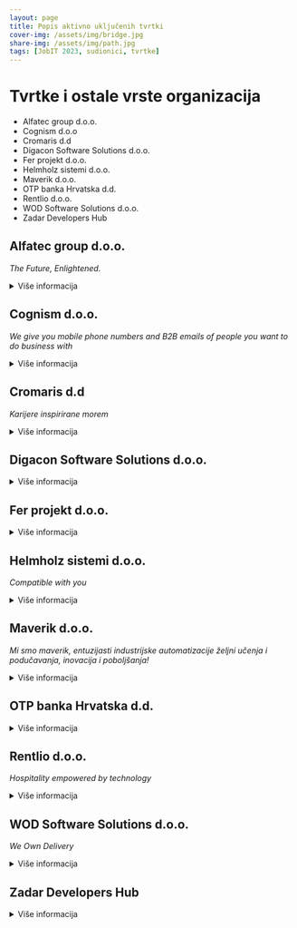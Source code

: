 ```yaml
---
layout: page
title: Popis aktivno uključenih tvrtki
cover-img: /assets/img/bridge.jpg
share-img: /assets/img/path.jpg
tags: [JobIT 2023, sudionici, tvrtke]
---
```


# Tvrtke i ostale vrste organizacija

- Alfatec group d.o.o.
- Cognism d.o.o
- Cromaris d.d
- Digacon Software Solutions d.o.o.
- Fer projekt d.o.o.
- Helmholz sistemi d.o.o.
- Maverik d.o.o.
- OTP banka Hrvatska d.d.
- Rentlio d.o.o.
- WOD Software Solutions d.o.o.
- Zadar Developers Hub

## Alfatec group d.o.o.
*The Future, Enlightened.*
<details>
  <summary>Više informacija</summary>
<p><strong>Alfatec Group</strong> već više od 30 godina svoje klijente i djelatnike vodi na put promjene i razvoja, a podaci su jezgra naše ekspertize. Kao visokospecijalizirana tvrtka za upravljanje podacima, predvodimo podatkovnu industriju u SEE regiji. Naši djelatnici su renomirani industrijski profesionalci i stručnjaci specijalizirani za podatke. Koristeći najsuvremeniju AI & ML tehnologiju, inoviramo i stvaramo brze, učinkovite i sigurne proizvode jednostavne za korištenje. Uspješno smo proveli više od 200 projekata uz kreiranje vlastitih naprednih rješenja. Naše iskustvo pokazalo nam je da su ulaganja u zaposlenike temelj uspjeha i zato već godinama uspješno razvijamo poslovanje uz jasnu viziju zajedničkog rasta.</p>

<p><strong>Poziv sudionicima:</strong> Koristimo najsuvremeniju tehnologiju za izazovne projekte temeljene na strojnom učenju, analizi velikih skupova podataka i poslovnoj inteligenciji. Naša organizacijska kultura temelji se na dubokoj posvećenosti znanju, profesionalnom rastu i razvoju. Ako ste ambiciozni i fokusirani na profesionalni rast pridružite se našem Alfatimu!</p>

<p><em>Speed dating</em> predstavnik tvrtke: <strong>Ante Miočić</strong>, Senior Software Developer</p>
<a href="https://www.alfatec.ai/" target="_blank">https://www.alfatec.ai/</a><br />

<!-- <img src="/assets/img/Alfatec2.jpg" alt="Alfatec group d.o.o." width="200" height="auto"> -->
</details>

## Cognism d.o.o.
*We give you mobile phone numbers and B2B emails of people you want to do business with*
<details>
  <summary>Više informacija</summary>
<!-- <img src="/assets/img/Cognism.png" alt="Cognism d.o.o." width="200" height="auto"> -->
<p>We’re an international team who are passionate about data and the role it can play in prospecting.</p>

<p>We are working to provide transformative solutions to help revenue teams drive predictable lead generation and improve conversions across all your sales engagements.</p>

<p>Cognism is on a mission to drive the next evolution of sales and marketing technology. We believe there is a better way for revenue teams to approach prospecting which will drive predictable outcomes. We are taking prospecting from an art to a science.</p>

  <p><strong>Poziv sudionicima:</strong> Our team places great value on our working relationships.</p>

<p>Yes, we live and breathe tech, however, we will never overlook the people behind it. We strive to create a space where our teams genuinely want to be, every day. Our people are inclusive, showing respect to one another when going about their work and play.</p>
<p>As they say, teamwork makes the dream work!</p>
<p><em>Speed dating</em> predstavnik tvrtke: <strong>Petar Garžina</strong>, Engineering Manager</p>
<p><a href="https://cognism.com" target="_blank">cognism.com</a></p>
</details>
  
## Cromaris d.d
*Karijere inspirirane morem* 
<details>
  <summary>Više informacija</summary>
<!-- <img src="/assets/img/Cromaris_disperadun.png" alt="Cromaris d.d" width="200" height="auto"> -->
  <p>Cromaris je lider u proizvodnji i preradi premium mediteranske ribe vrhunske kvalitete i šesta kompanija u uzgoju brancina i orade na svijetu po količini proizvodnje, a ujedno i najbrže rastuća kompanija s trendom daljnjega rasta.</p>
<p>IT odjel Cromarisa se sastoji od 2 tima - SAP aplikativne podrške  i sistemske podrške. U SAP podršci razvijamo kadrove kao poslovne IT konzultante, a naši sistemaši uz  standardne sistemaške poslove (serveri, mreža, korisnička podrška), bave se svakodnevno i sa specijalnom industrijskom IT opremom. Oba tima sudjeluju u razvoju jedinstvenih i zanimljivih rješenja.</p>
    <p><strong>Poziv sudionicima:</strong> Ako želite raditi s vrhunskim tehnologijama i ostati živjeti u Zadru, Cromaris je mjesto za vas. U našem timu sistemske podrške, naučit ćete o instalaciji servera (failover cluster, virtualizacija, AD, skriptiranje...), naprednom konfiguriranju mreže, radu sa specijalnom industrijskom IT opremom i raznim senzorima. </p>
<p>Kao SAP podrška prvenstveno ćete naučiti o poslovnim procesima, kako ih unaprjeđivati i na kraju kako to prenijeti u SAP.</p>
    <p><em>Speed dating</em> predstavnik tvrtke: <strong>Mislav Škara</strong> / Voditelj IT-a; <strong>Frane Karinja</strong> / Voditelj sistemske podrške</p>
    <a href="https://cromaris.com/hr/pridruzi-nam-se/" target="_blank">cromaris.com</a>
</details>
  
## Digacon Software Solutions d.o.o.

<details>
  <summary>Više informacija</summary>
<!-- <img src="/assets/img/Digacon.png" alt="Digacon Software Solutions d.o.o." width="200" height="auto"> -->
  <p>Digacon's vision is to be a long-term partner in the process of digital transformation for medium-sized companies in the EU / DACH market, including several industries, especially the automotive and construction industries. The vision includes the goal of transforming partner preferences into full-fledged joint ventures in the form of digital companies and software products.</p>
<p>Currently, we have offices in Zagreb and Zadar and counting 42 employees.</p>
<p><strong>Poziv sudionicima:</strong> Želimo pojačati IT zajednicu u Zadru! :) </p>
<p><em>Speed dating</em> predstavnik tvrtke: <strong>Valentina Ćosić</strong> HR Generalist</p>
<a href="https://digacon-software.com/en/" target="_blank">digacon-software.com</a>
</details>
  
## Fer projekt d.o.o.

<details>
  <summary>Više informacija</summary>
<!-- <img src="/assets/img/FERProjekt.png" alt="Fer projekt d.o.o." width="200" height="auto"> -->
  <p>FER PROJEKT je tvrtka čija je osnovna djelatnost osmišljavanje i izrada prezentacije Vaše tvrtke, proizvoda ili djelatnosti na webu.</p>
<p><strong>Poziv sudionicima:</strong> Naša ekipa majstora/ica svog zanata nastojat će vam približiti poslove i projekte s kojima se bavimo, a visokomotiviranim, talentiranim i ambicioznim osobama možemo ponuditi stručnu praksu i/ili zaposlenje.</p>
<p>*Speed dating* predstavnik tvrtke: Robert Badurina, CTO</p>
<a href="https://www.fer-projekt.com/" target="_blank">fer-projekt.com</a>
</details>
    
## Helmholz sistemi d.o.o.
*Compatible with you*

<details>
  <summary>Više informacija</summary>
<p>Tvrtka Helmholz Sistemi d.o.o. proizvodi opremu za automatizaciju u industriji. Naš ured u Zadru sastoji se od hardverskog i softverskog odjela koji radi na razvoju "Industry 4.0" uređaja. Između ostalog naš najveći fokus je na industrijskom firewallu WallIE i Flextra Profinet managed switchu.</p>

<p><strong>Poziv sudionicima:</strong> Ako želite doznati više o 4. industrijskoj revoluciji i uređajima koji će omogućiti tranziciju, posjetite naš štand i porazgovarajte s našim inženjerima!</p>

<a href="https://www.helmholz.hr" target="_blank">helmholz.hr</a><br />
<a href="https://www.helmholz.de" target="_blank">helmholz.de</a>
</details>
    
## Maverik d.o.o.
*Mi smo maverik, entuzijasti industrijske automatizacije željni učenja i podučavanja, inovacija i poboljšanja!*
<details>
  <summary>Više informacija</summary>
<!--  <img src="/assets/img/Maverik.png" alt="Maverik d.o.o." width="200" height="auto"> -->
<p>Maverik nudi “ključ u ruke” rješenja za industrijsku automatizaciju. Trenutno razvijamo startup gloglo - mobilni samoposlužni točionik.</p>
<p><strong>Poziv sudionicima:</strong> Zadarski hardware startup koji razvija gloglo – mobilni samoposlužni točionik. Navrati na pivo!</p>

<p><em>Speed dating</em> predstavnik tvrtke: Petar Vlahović / osnivač</p>

<a href="https://www.maverik.hr" traget="_blank">maverik.hr</a> <br />
<a href="https://www.gloglo.rocks" target="_blank">gloglo.rocks</a>
</details>
        
## OTP banka Hrvatska d.d.
<details>
  <summary>Više informacija</summary>
    
</details>
    
## Rentlio d.o.o.
*Hospitality empowered by technology*  

<details>
  <summary>Više informacija</summary>
<!-- <img src="/assets/img/Rentlio.jpg" alt="Rentlio d.o.o." width="200" height="auto"> -->
  <p>Rentlio je globalno SaaS property management rješenje s korisnicima u više od 40 zemalja svijeta. Nudi niz naprednih rješenja za hotelijere, property managere i iznajmljivače kako bi kvalitetno upravljali svojim objektima, uprihodili više i pružili vrhunsku uslugu svojim gostima. Nedavno je, sredinom 2022. godine, Rentlio ostvario investiciju od strane Infinum Ventures, investicijskog ogranka vodeće hrvatske tehnološke kompanije Infinum. </p>

<p>Rješavamo konkretan problem kroz automatizaciju i optimizaciju iznimno kompleksnih operativnih procesa. Zaljubljenici smo u tehnologiju kojom mijenjamo jednu od najmanje digitaliziranih industrija današnjice – turizam.</p>

<p>Rentlio nije *hype* proizvod koji se prodaje viralnošću. Rentlio je složen operativni sustav koji pomaže hotelijerima i svim ostalim pružateljima smještaja u turizmu poslovati efikasnije i uprihoditi više. </p>

<p>Među stotinama dostupnih hotelskih operativnih sustava naš cilj je biti među 5 najboljih u svijetu. Prvi korak u tom pohodu je etabliranje u regiji. U narednih 5 godina želimo zauzeti poziciju apsolutnog regionalnog tržišnog lidera u hotelskoj tehnologiji i postati odabir broj 1 modernih hotelijera i profesionalaca u turizmu. S preko 10 tisuća smještajnih jedinica koje već koriste Rentlio, čvrsti temelji za ostvarenje ovog cilja već su postavljeni!</p>

<p>Stalno jačanje i ulaganje u Rentlio tim nužno je kako bismo se kvalitetno suočili s izazovima koje digitalna transformacija predstavlja za regionalnu, ali i globalnu, hotelsku industriju – i zato smo uvijek u potrazi za novim kolegama, novim snagama željnima izazova.</p>

<p><strong>Poziv sudionicima:</strong> Saznajte sve o kombinaciji turizma i visoke tehnologije, o izazovima mijenjanja jedne od najmanje digitaliziranih industrija u Hrvatskoj, ali i globalno.</p>
<p>Saznajte kako Rentlio rješenja mijenjaju uobičajeno poslovanje, zašto su hotelijeri i iznajmljivači zapeli u 90-ima što se tehnologije tiče, i kako Rentlio tim to mijenja. Istovremeno s izazovima u hotelijerstvu i turizmu s kojima se susrećemo, saznajte što nudimo zaposlenima u Rentliju, kako radimo, koje vrijednosti njegujemo u svakodnevnom radu i kako nam možete pomoći.</p>

<a href="https://rentl.io/" target="_blank">rentl.io</a><br />
<a href="https://www.facebook.com/Rentlio/" target="_blank">Facebook</a><br />
<a href="https://www.instagram.com/rentlio/" target="_blank">Instagram</a><br />
<a href="https://www.linkedin.com/company/rentlio/mycompany/" target="_blank">LinkedIn</a><br />
<a href="https://www.youtube.com/channel/UCxe9C197-bFD13nY86XbrEA"  target="_blank">youtube.com</a><br />
<a href="https://twitter.com/rentlio" target="_blank">Twitter</a><br />
</details>
    
## WOD Software Solutions d.o.o.
*We Own Delivery*

<details>
  <summary>Više informacija</summary>
<!-- <img src="/assets/img/WOD-partner.png" alt="WOD Software Solutions d.o.o." width="200" height="auto"> -->
  <p>Naša specijalnost je razvoj enterprise sustava po mjeri korisnika, pri čemu stavljamo veliki naglasak na tehnološku izvrsnost.
U tako zahtjevnim i vrlo složenim poslovnim okruženjima pružamo cjelovitu uslugu, od analize poslovanja do implementacije sustava i konzaltinga.</p>

<p>Ponosni smo članovi CROZ Partner programa od samog osnutka.</p>

<p>Prije svega, mi smo grupa mladih ljudi koji vole ovaj posao (većinu vremena :-)).</p>

<p><strong>Poziv sudionicima:</strong> Radimo ozbiljne stvari na pametan način, ali nismo tako ozbiljni (a ni pametni) cijelo vrijeme. Danas ste student na Danima karijera, a možda već sutra novi kolega. Tu smo za sve što ste željeli pitati, a niste se usudili znati :)</p>

<p><em>Speed dating</em> predstavnik tvrtke: Mate Bogovič / osnivač</p>

<a href="https://www.linkedin.com/company/wod-software-solutions/" target="_blank">wod-software-solutions</a>
</details>

## Zadar Developers Hub

<details>
  <summary>Više informacija</summary>
<!--  <img src="/assets/img/ZdDevHub.png" alt="WOD Software Solutions d.o.o." width="200" height="auto"> -->
<p>Zadar Developers Hub pokrenula je grupa entuzijasta u svrhu stvaranja okvira za druženje i učenje o informacijskih tehnologijama, s posebnim naglaskom na razvojne i dizajnerske alate. Cilj nam je povezati ljude u zadarskoj regiji koji dijele interes prema informacijskim i komunikacijskim tehnologijama, njihovom razvoju i primjenjivosti. Želimo učiti i koristiti nove tehnologije te ih iskoristiti za realizaciju novih ideja i rješenja.</p>

<a href="http://www.zadardevelopers.com/" target="_blank">zadardevelopers.com</a>
    
</details>
